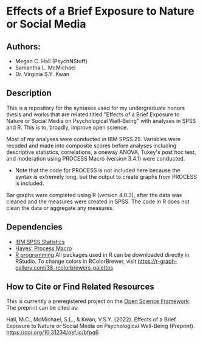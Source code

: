 # Effects of a Brief Exposure to Nature or Social Media

## Authors:
- Megan C. Hall (PsychNStuff)
- Samantha L. McMichael
- Dr. Virginia S.Y. Kwan

## Description

This is a repository for the syntaxes used for my undergraduate honors thesis and works that are related titled "Effects of a Brief Exposure to Nature or Social Media on Psychological Well-Being" with analyses in SPSS and R. This is to, broadly, improve open science.

Most of my analyses were conducted in IBM SPSS 25. Variables were recoded and made into composite scores before analyses including descriptive statistics, correlations, a oneway ANOVA, Tukey's post hoc test, and moderation using PROCESS Macro (version 3.4.1) were conducted.
- Note that the code for PROCESS is not included here because the syntax is extremely long, but the output to create graphs from PROCESS is included.

Bar graphs were completed using R (version 4.0.3), after the data was cleaned and the measures were created in SPSS. The code in R does not clean the data or aggregate any measures.

## Dependencies
- [IBM SPSS Statistics](https://www.ibm.com/analytics/spss-statistics-software)
- [Hayes' Process Macro](https://www.processmacro.org/download.html)
- [R programming](https://www.r-project.org/)
All packages used in R can be downloaded directly in RStudio. To change colors in RColorBrewer, visit https://r-graph-gallery.com/38-rcolorbrewers-palettes

## How to Cite or Find Related Resources

This is currently a preregistered project on the [Open Science Framework](https://osf.io/r68aj/). The preprint can be cited as:

Hall, M.C., McMichael, S.L., & Kwan, V.S.Y. (2022). Effects of a Brief Exposure to Nature or Social Media on Psychological Well-Being (Preprint). https://doi.org/10.31234/osf.io/bfpq6
